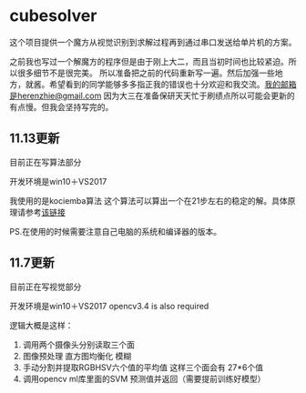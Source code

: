 # cubesolver
这个项目提供一个魔方从视觉识别到求解过程再到通过串口发送给单片机的方案。

之前我也写过一个解魔方的程序但是由于刚上大二，而且当初时间也比较紧迫。所以很多细节不是很完美。
所以准备把之前的代码重新写一遍。然后加强一些地方，就酱。希望看到的同学能够多多指正我的错误也十分欢迎和我交流。我的邮箱是herenzhie@gmail.com
因为大三在准备保研天天忙于刷绩点所以可能会更新的有点慢。但我会坚持写完的。

## 11.13更新
目前正在写算法部分

开发环境是win10＋VS2017

我使用的是kociemba算法 这个算法可以算出一个在21步左右的稳定的解。具体原理请参考[该链接](http://kociemba.org/download.htm)

PS.在使用的时候需要注意自己电脑的系统和编译器的版本。

## 11.7更新
目前正在写视觉部分

开发环境是win10＋VS2017   opencv3.4 is also required

逻辑大概是这样：

1. 调用两个摄像头分别读取三个面
2. 图像预处理 直方图均衡化 模糊
3. 手动分割并提取RGBHSV六个值的平均值 这样三个面会有 27*6个值
4. 调用opencv ml库里面的SVM 预测值并返回（需要提前训练好模型）

